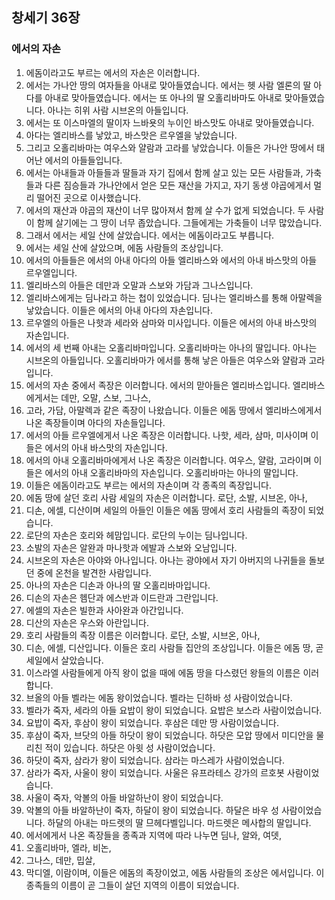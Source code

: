 ## 창세기 36장

### 에서의 자손
1. 에돔이라고도 부르는 에서의 자손은 이러합니다.
2. 에서는 가나안 땅의 여자들을 아내로 맞아들였습니다. 에서는 헷 사람 엘론의 딸 아다를 아내로 맞아들였습니다. 에서는 또 아나의 딸 오홀리바마도 아내로 맞아들였습니다. 아나는 히위 사람 시브온의 아들입니다.
3. 에서는 또 이스마엘의 딸이자 느바욧의 누이인 바스맛도 아내로 맞아들였습니다.
4. 아다는 엘리바스를 낳았고, 바스맛은 르우엘을 낳았습니다.
5. 그리고 오홀리바마는 여우스와 얄람과 고라를 낳았습니다. 이들은 가나안 땅에서 태어난 에서의 아들들입니다.
6. 에서는 아내들과 아들들과 딸들과 자기 집에서 함께 살고 있는 모든 사람들과, 가축들과 다른 짐승들과 가나안에서 얻은 모든 재산을 가지고, 자기 동생 야곱에게서 멀리 떨어진 곳으로 이사했습니다.
7. 에서의 재산과 야곱의 재산이 너무 많아져서 함께 살 수가 없게 되었습니다. 두 사람이 함께 살기에는 그 땅이 너무 좁았습니다. 그들에게는 가축들이 너무 많았습니다.
8. 그래서 에서는 세일 산에 살았습니다. 에서는 에돔이라고도 부릅니다.
9. 에서는 세일 산에 살았으며, 에돔 사람들의 조상입니다.
10. 에서의 아들들은 에서의 아내 아다의 아들 엘리바스와 에서의 아내 바스맛의 아들 르우엘입니다.
11. 엘리바스의 아들은 데만과 오말과 스보와 가담과 그나스입니다.
12. 엘리바스에게는 딤나라고 하는 첩이 있었습니다. 딤나는 엘리바스를 통해 아말렉을 낳았습니다. 이들은 에서의 아내 아다의 자손입니다.
13. 르우엘의 아들은 나핫과 세라와 삼마와 미사입니다. 이들은 에서의 아내 바스맛의 자손입니다.
14. 에서의 세 번째 아내는 오홀리바마입니다. 오홀리바마는 아나의 딸입니다. 아나는 시브온의 아들입니다. 오홀리바마가 에서를 통해 낳은 아들은 여우스와 얄람과 고라입니다.
15. 에서의 자손 중에서 족장은 이러합니다. 에서의 맏아들은 엘리바스입니다. 엘리바스에게서는 데만, 오말, 스보, 그나스,
16. 고라, 가담, 아말렉과 같은 족장이 나왔습니다. 이들은 에돔 땅에서 엘리바스에게서 나온 족장들이며 아다의 자손들입니다.
17. 에서의 아들 르우엘에게서 나온 족장은 이러합니다. 나핫, 세라, 삼마, 미사이며 이들은 에서의 아내 바스맛의 자손입니다.
18. 에서의 아내 오홀리바마에게서 나온 족장은 이러합니다. 여우스, 얄람, 고라이며 이들은 에서의 아내 오홀리바마의 자손입니다. 오홀리바마는 아나의 딸입니다.
19. 이들은 에돔이라고도 부르는 에서의 자손이며 각 종족의 족장입니다.
20. 에돔 땅에 살던 호리 사람 세일의 자손은 이러합니다. 로단, 소발, 시브온, 아나,
21. 디손, 에셀, 디산이며 세일의 아들인 이들은 에돔 땅에서 호리 사람들의 족장이 되었습니다.
22. 로단의 자손은 호리와 헤맘입니다. 로단의 누이는 딤나입니다.
23. 소발의 자손은 알완과 마나핫과 에발과 스보와 오남입니다.
24. 시브온의 자손은 아야와 아나입니다. 아나는 광야에서 자기 아버지의 나귀들을 돌보던 중에 온천을 발견한 사람입니다.
25. 아나의 자손은 디손과 아나의 딸 오홀리바마입니다.
26. 디손의 자손은 헴단과 에스반과 이드란과 그란입니다.
27. 에셀의 자손은 빌한과 사아완과 아간입니다.
28. 디산의 자손은 우스와 아란입니다.
29. 호리 사람들의 족장 이름은 이러합니다. 로단, 소발, 시브온, 아나,
30. 디손, 에셀, 디산입니다. 이들은 호리 사람들 집안의 조상입니다. 이들은 에돔 땅, 곧 세일에서 살았습니다.
31. 이스라엘 사람들에게 아직 왕이 없을 때에 에돔 땅을 다스렸던 왕들의 이름은 이러합니다.
32. 브올의 아들 벨라는 에돔 왕이었습니다. 벨라는 딘하바 성 사람이었습니다.
33. 벨라가 죽자, 세라의 아들 요밥이 왕이 되었습니다. 요밥은 보스라 사람이었습니다.
34. 요밥이 죽자, 후삼이 왕이 되었습니다. 후삼은 데만 땅 사람이었습니다.
35. 후삼이 죽자, 브닷의 아들 하닷이 왕이 되었습니다. 하닷은 모압 땅에서 미디안을 물리친 적이 있습니다. 하닷은 아윗 성 사람이었습니다.
36. 하닷이 죽자, 삼라가 왕이 되었습니다. 삼라는 마스레가 사람이었습니다.
37. 삼라가 죽자, 사울이 왕이 되었습니다. 사울은 유프라테스 강가의 르호봇 사람이었습니다.
38. 사울이 죽자, 악볼의 아들 바알하난이 왕이 되었습니다.
39. 악볼의 아들 바알하난이 죽자, 하달이 왕이 되었습니다. 하달은 바우 성 사람이었습니다. 하달의 아내는 마드렛의 딸 므헤다벨입니다. 마드렛은 메사합의 딸입니다.
40. 에서에게서 나온 족장들을 종족과 지역에 따라 나누면 딤나, 알와, 여뎃,
41. 오홀리바마, 엘라, 비논,
42. 그나스, 데만, 밉살,
43. 막디엘, 이람이며, 이들은 에돔의 족장이었고, 에돔 사람들의 조상은 에서입니다. 이 종족들의 이름이 곧 그들이 살던 지역의 이름이 되었습니다.